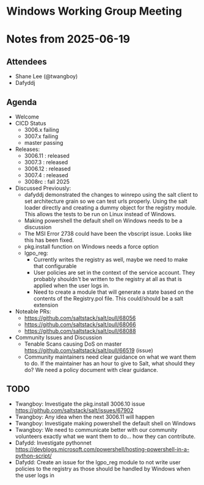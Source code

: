 # Windows Working Group Meeting
# Notes from 2025-06-19

## Attendees
- Shane Lee (@twangboy)
- Dafyddj

## Agenda
- Welcome
- CICD Status
  - 3006.x failing
  - 3007.x failing
  - master passing
- Releases:
  - 3006.11 : released
  - 3007.3  : released
  - 3006.12 : released
  - 3007.4  : released
  - 3008rc  : fall 2025
- Discussed Previously:
  - dafyddj demonstrated the changes to winrepo using the salt client to set
    architecture grain so we can test urls properly. Using the salt loader
    directly and creating a dummy object for the registry module. This allows
    the tests to be run on Linux instead of Windows.
  - Making powershell the default shell on Windows needs to be a discussion
  - The MSI Error 2738 could have been the vbscript issue. Looks like this has
    been fixed.
  - pkg.install function on Windows needs a force option
  - lgpo_reg:
    - Currently writes the registry as well, maybe we need to make that
      configurable
    - User policies are set in the context of the service account. They probably
      shouldn't be written to the registry at all as that is applied when the
      user logs in.
    - Need to create a module that will generate a state based on the contents
      of the Registry.pol file. This could/should be a salt extension
- Noteable PRs:
  - https://github.com/saltstack/salt/pull/68056
  - https://github.com/saltstack/salt/pull/68066
  - https://github.com/saltstack/salt/pull/68088
- Community Issues and Discussion
  - Tenable Scans causing DoS on master
    https://github.com/saltstack/salt/pull/66519 (issue)
  - Community maintainers need clear guidance on what we want them to do. If
    the maintainer has an hour to give to Salt, what should they do? We need a
    policy document with clear guidance.

## TODO
- Twangboy: Investigate the pkg.install 3006.10 issue
            https://github.com/saltstack/salt/issues/67902
- Twangboy: Any idea when the next 3006.11 will happen
- Twangboy: Investigate making powershell the default shell on Windows
- Twangboy: We need to communicate better with our community volunteers exactly
            what we want them to do... how they can contribute.
- Dafydd:   Investigate pythonnet
            https://devblogs.microsoft.com/powershell/hosting-powershell-in-a-python-script/
- Dafydd:   Create an issue for the lgpo_reg module to not write user policies
            to the registry as those should be handled by Windows when the user
            logs in


